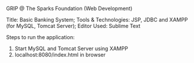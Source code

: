 GRIP @ The Sparks Foundation (Web Development)

Title: Basic Banking System;  Tools & Technologies: JSP, JDBC and XAMPP (for MySQL, Tomcat Server);  Editor Used: Sublime Text 

Steps to run the application:
1. Start MySQL and Tomcat Server using XAMPP
2. localhost:8080/index.html in browser

